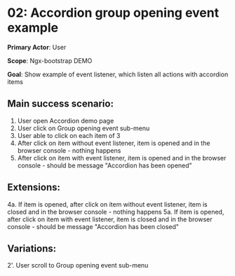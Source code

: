 02: Accordion group opening event example
=========================================
**Primary Actor**: User

**Scope**: Ngx-bootstrap DEMO

**Goal**: Show example of event listener, which listen all actions with accordion items

Main success scenario:
----------------------
1. User open Accordion demo page
2. User click on Group opening event sub-menu
3. User able to click on each item of 3
4. After click on item without event listener, item is opened and in the browser console - nothing happens
5. After click on item with event listener, item is opened and in the browser console - should be message "Accordion has been opened"


Extensions:
-----------
4a. If item is opened, after click on item without event listener, item is closed and in the browser console - nothing happens
5a. If item is opened, after click on item with event listener, item is closed and in the browser console - should be message "Accordion has been closed"


Variations:
-----------
2'. User scroll to Group opening event sub-menu


